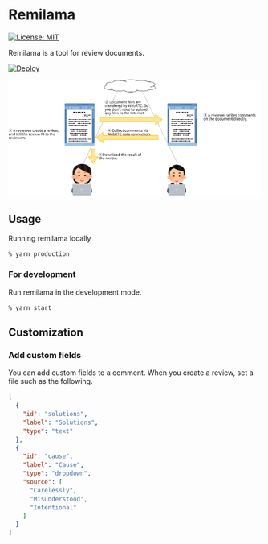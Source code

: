 # Remilama

[![License: MIT](https://img.shields.io/badge/License-MIT-yellow.svg)](https://opensource.org/licenses/MIT)

Remilama is a tool for review documents.

[![Deploy](https://www.herokucdn.com/deploy/button.svg)](https://heroku.com/deploy)

![overview](https://github.com/kawasima/remilama/blob/master/public/remilama_overview.png?raw=true)

## Usage

Running remilama locally

```
% yarn production
```

### For development

Run remilama in the development mode.

```
% yarn start
```

## Customization

### Add custom fields

You can add custom fields to a comment. When you create a review, set a file such as the following.

```json
[
  {
    "id": "solutions",
    "label": "Solutions",
    "type": "text"
  },
  {
    "id": "cause",
    "label": "Cause",
    "type": "dropdown",
    "source": [
      "Carelessly",
      "Misunderstood",
      "Intentional"
    ]
  }
]
```
